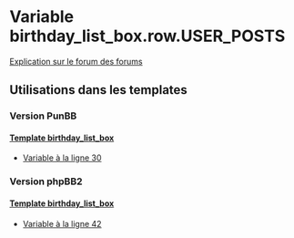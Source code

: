 # Variable birthday_list_box.row.USER_POSTS
[Explication sur le forum des forums](http://forum.forumactif.com/t294113-listing-des-variables#birthday_list_box.row.USER_POSTS)
## Utilisations dans les templates
### Version PunBB
#### [Template birthday_list_box](punbb/birthday_list_box.md)
* [Variable à la ligne 30](../punbb/birthday_list_box.tpl#L30)
### Version phpBB2
#### [Template birthday_list_box](subsilver/birthday_list_box.md)
* [Variable à la ligne 42](../subsilver/birthday_list_box.tpl#L42)